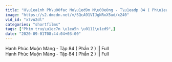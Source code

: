 ```yaml
---
title: "H\u1ea1nh Ph\u00fac Mu\u1ed9n M\u00e0ng - T\u1eadp 84 ( Ph\u1ea7n 2 ) Full"
image: "https://s2.dmcdn.net/v/SQcA91VIJgNRxX5ud/x240"
vid_id: "x7vu2dl"
categories: "shortfilms"
tags: ["Phim truy\u1ec7n \u1ea5n \u0111\u1ed9",]
date: "2020-09-01T08:44:04+03:00"
---
```

Hạnh Phúc Muộn Màng - Tập 84 ( Phần 2 ) || Full  <br>Hạnh Phúc Muộn Màng - Tập 84 ( Phần 2 ) || Full
